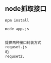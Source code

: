 ## node抓取接口

```$xslt
npm install

node app.js

```


```$xslt

提供两种接口封装方式 
requset.js
和
requset2.

```